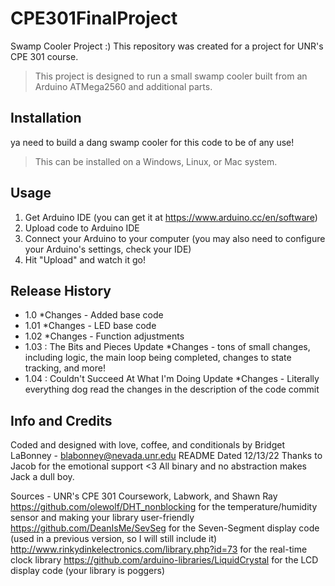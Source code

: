 # CPE301FinalProject
Swamp Cooler Project :)
This repository was created for a project for UNR's CPE 301 course.
> This project is designed to run a small swamp cooler built from an Arduino ATMega2560 and additional parts.

## Installation
ya need to build a dang swamp cooler for this code to be of any use!
> This can be installed on a Windows, Linux, or Mac system.

## Usage
1. Get Arduino IDE (you can get it at https://www.arduino.cc/en/software)
2. Upload code to Arduino IDE
3. Connect your Arduino to your computer (you may also need to configure your Arduino's settings, check your IDE)
4. Hit "Upload" and watch it go!

## Release History
- 1.0
  *Changes - Added base code
- 1.01
  *Changes - LED base code
- 1.02
  *Changes - Function adjustments
- 1.03 : The Bits and Pieces Update
  *Changes - tons of small changes, including logic, the main loop being completed, changes to state tracking, and more!
- 1.04 : Couldn't Succeed At What I'm Doing Update
  *Changes - Literally everything dog read the changes in the description of the code commit


## Info and Credits
Coded and designed with love, coffee, and conditionals by Bridget LaBonney - blabonney@nevada.unr.edu
README Dated 12/13/22
Thanks to Jacob for the emotional support <3
All binary and no abstraction makes Jack a dull boy.


Sources - 
UNR's CPE 301 Coursework, Labwork, and Shawn Ray
https://github.com/olewolf/DHT_nonblocking for the temperature/humidity sensor and making your library user-friendly
https://github.com/DeanIsMe/SevSeg for the Seven-Segment display code (used in a previous version, so I will still include it)
http://www.rinkydinkelectronics.com/library.php?id=73 for the real-time clock library
https://github.com/arduino-libraries/LiquidCrystal for the LCD display code (your library is poggers)
